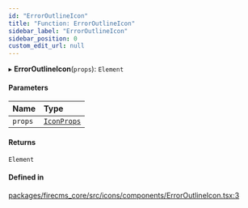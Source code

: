 ```yaml
---
id: "ErrorOutlineIcon"
title: "Function: ErrorOutlineIcon"
sidebar_label: "ErrorOutlineIcon"
sidebar_position: 0
custom_edit_url: null
---
```


▸ **ErrorOutlineIcon**(`props`): `Element`

#### Parameters

| Name | Type |
| :------ | :------ |
| `props` | [`IconProps`](../types/IconProps.md) |

#### Returns

`Element`

#### Defined in

[packages/firecms_core/src/icons/components/ErrorOutlineIcon.tsx:3](https://github.com/FireCMSco/firecms/blob/d45f3739/packages/firecms_core/src/icons/components/ErrorOutlineIcon.tsx#L3)
